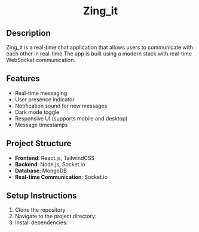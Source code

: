 <center> <h1>Zing_it</h1> </center>

## Description

Zing_it is a real-time chat application that allows users to communicate with each other in real-time
The app is built using a modern stack with real-time WebSocket communication.

## Features

- Real-time messaging
- User presence indicator
- Notification sound for new messages
- Dark mode toggle
- Responsive UI (supports mobile and desktop)
- Message timestamps

## Project Structure

- **Frontend**: React.js, TailwindCSS
- **Backend**: Node.js, Socket.io
- **Database**: MongoDB
- **Real-time Communication**: Socket.io

## Setup Instructions

1. Clone the repository
2. Navigate to the project directory:
3. Install dependencies:
